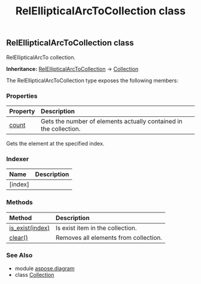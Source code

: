 ﻿---
title: RelEllipticalArcToCollection class
second_title: Aspose.Diagram for Python via .NET API References
description: 
type: docs
weight: 1760
url: /python-net/aspose.diagram/relellipticalarctocollection/
is_root: false
---

## RelEllipticalArcToCollection class

RelEllipticalArcTo  collection.



**Inheritance:** [RelEllipticalArcToCollection](/diagram/python-net/aspose.diagram/relellipticalarctocollection) → 
[Collection](/diagram/python-net/aspose.diagram/collection)



The RelEllipticalArcToCollection type exposes the following members:

### Properties
| Property | Description |
| :- | :- |
| [count](/diagram/python-net/aspose.diagram/relellipticalarctocollection/count) | Gets the number of elements actually contained in the collection. |



Gets the element at the specified index.
### Indexer
| Name | Description |
| :- | :- |
| [index] |  |


### Methods
| Method | Description |
| :- | :- |
| [is_exist(index)](/diagram/python-net/aspose.diagram/relellipticalarctocollection/is_exist/#int) | Is exist item in the collection. |
| [clear()](/diagram/python-net/aspose.diagram/relellipticalarctocollection/clear/#) | Removes all elements from collection. |


### See Also

* module [aspose.diagram](../)
* class [Collection](/diagram/python-net/aspose.diagram/collection)
